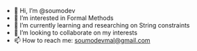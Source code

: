 - 👋 Hi, I’m @soumodev
- 👀 I’m interested in Formal Methods
- 🌱 I’m currently learning and researching on String constraints
- 💞️ I’m looking to collaborate on my interests
- 📫 How to reach me: soumodevmal@gmail.com

<!---
soumodev/soumodev is a ✨ special ✨ repository because its `README.md` (this file) appears on your GitHub profile.
You can click the Preview link to take a look at your changes.
--->
